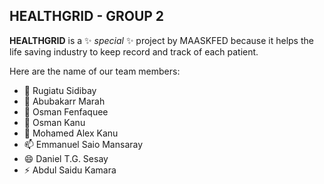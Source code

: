 ## HEALTHGRID - GROUP 2

**HEALTHGRID** is a ✨ _special_ ✨ project by MAASKFED because it helps the life saving industry to keep record and track of each patient.

Here are the name of our team members:

- 🔭 Rugiatu Sidibay
- 🌱 Abubakarr Marah
- 👯 Osman Fenfaquee
- 🤔 Osman Kanu
- 💬 Mohamed Alex Kanu
- 📫 Emmanuel Saio Mansaray
- 😄 Daniel T.G. Sesay
- ⚡ Abdul Saidu Kamara
